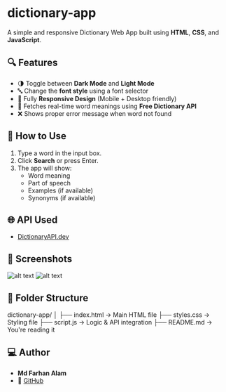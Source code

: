 # dictionary-app
A simple and responsive Dictionary Web App built using **HTML**, **CSS**, and **JavaScript**.

## 🔍 Features

- 🌗 Toggle between **Dark Mode** and **Light Mode**
- 🔤 Change the **font style** using a font selector
- 📱 Fully **Responsive Design** (Mobile + Desktop friendly)
- 📡 Fetches real-time word meanings using **Free Dictionary API**
- ❌ Shows proper error message when word not found

## 🚀 How to Use

1. Type a word in the input box.
2. Click **Search** or press Enter.
3. The app will show:
   - Word meaning
   - Part of speech
   - Examples (if available)
   - Synonyms (if available)

## 🌐 API Used

- [DictionaryAPI.dev](https://dictionaryapi.dev/)

## 📸 Screenshots
![alt text](image.png)
![alt text](image-1.png)



## 📁 Folder Structure
dictionary-app/
│
├── index.html → Main HTML file
├── styles.css → Styling file
├── script.js → Logic & API integration
├── README.md → You're reading it


## 💻 Author

- **Md Farhan Alam**
- 🔗 [GitHub](https://github.com/mfarhanalam)
